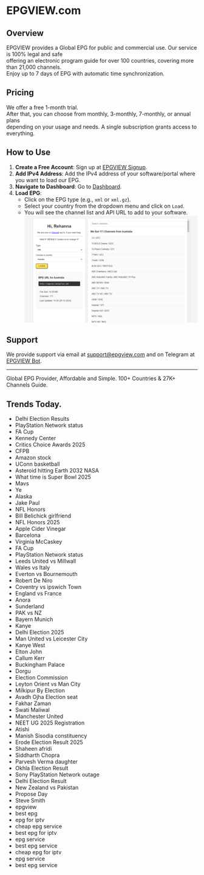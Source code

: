 # EPGVIEW.com



## Overview
EPGVIEW provides a Global EPG for public and commercial use. Our service is 100% legal and safe\
offering an electronic program guide for over 100 countries, covering more than 21,000 channels.\
Enjoy up to 7 days of EPG with automatic time synchronization.

## Pricing
We offer a free 1-month trial. \
After that, you can choose from monthly, 3-monthly, 7-monthly, or annual plans \
depending on your usage and needs. A single subscription grants access to everything.

## How to Use
1. **Create a Free Account**: Sign up at [EPGVIEW Signup](https://epgview.com/signup.php).
2. **Add IPv4 Address**: Add the IPv4 address of your software/portal where you want to load our EPG.
3. **Navigate to Dashboard**: Go to [Dashboard](https://epgview.com/dashboard.php).
4. **Load EPG**:
   - Click on the EPG type (e.g., `xml` or `xml.gz`).
   - Select your country from the dropdown menu and click on `Load`.
   - You will see the channel list and API URL to add to your software.
![EPGVIEW](img/dashboard.png)
## Support
We provide support via email at [support@epgview.com](mailto:support@epgview.com) and on Telegram at [EPGVIEW Bot](https://t.me/epgview_bot).

---

Global EPG Provider, Affordable and Simple. 100+ Countries & 27K+ Channels Guide.

## Trends Today.

- Delhi Election Results
- PlayStation Network status
- FA Cup
- Kennedy Center
- Critics Choice Awards 2025
- CFPB
- Amazon stock
- UConn basketball
- Asteroid hitting Earth 2032 NASA
- What time is Super Bowl 2025
- Mavs
- Ye
- Alaska
- Jake Paul
- NFL Honors
- Bill Belichick girlfriend
- NFL Honors 2025
- Apple Cider Vinegar
- Barcelona
- Virginia McCaskey
- FA Cup
- PlayStation Network status
- Leeds United vs Millwall
- Wales vs Italy
- Everton vs Bournemouth
- Robert De Niro
- Coventry vs ipswich Town
- England vs France
- Anora
- Sunderland
- PAK vs NZ
- Bayern Munich
- Kanye
- Delhi Election 2025
- Man United vs Leicester City
- Kanye West
- Elton John
- Callum Kerr
- Buckingham Palace
- Dorgu
- Election Commission
- Leyton Orient vs Man City
- Milkipur By Election
- Avadh Ojha Election seat
- Fakhar Zaman
- Swati Maliwal
- Manchester United
- NEET UG 2025 Registration
- Atishi
- Manish Sisodia constituency
- Erode Election Result 2025
- Shaheen afridi
- Siddharth Chopra
- Parvesh Verma daughter
- Okhla Election Result
- Sony PlayStation Network outage
- Delhi Election Result
- New Zealand vs Pakistan
- Propose Day
- Steve Smith
- epgview
- best epg
- epg for iptv
- cheap epg service
- best epg for iptv
- epg service
- best epg service
- cheap epg for iptv
- epg service
- best epg service
